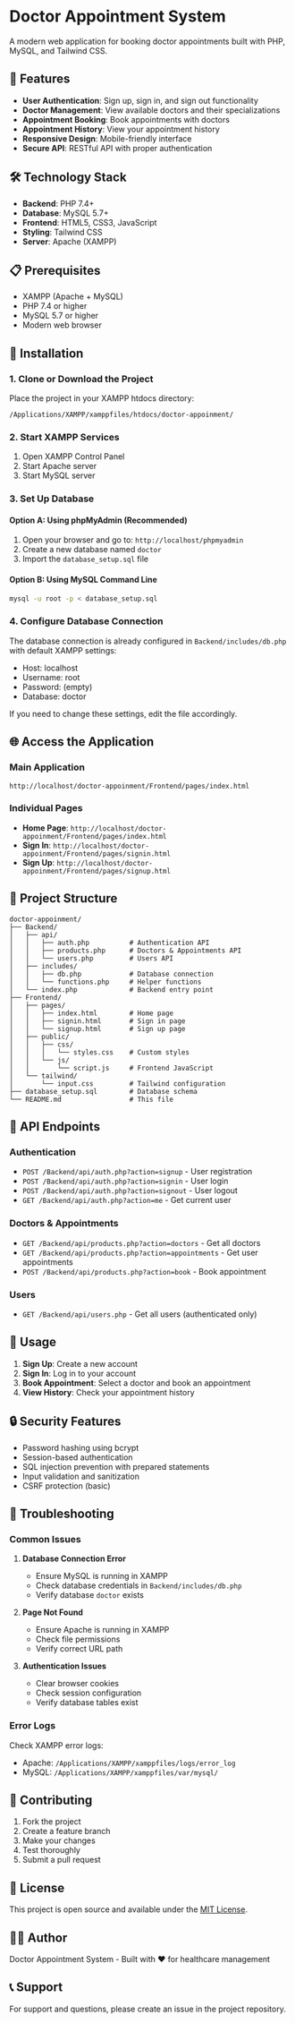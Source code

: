 # Doctor Appointment System

A modern web application for booking doctor appointments built with PHP, MySQL, and Tailwind CSS.

## 🚀 Features

- **User Authentication**: Sign up, sign in, and sign out functionality
- **Doctor Management**: View available doctors and their specializations
- **Appointment Booking**: Book appointments with doctors
- **Appointment History**: View your appointment history
- **Responsive Design**: Mobile-friendly interface
- **Secure API**: RESTful API with proper authentication

## 🛠️ Technology Stack

- **Backend**: PHP 7.4+
- **Database**: MySQL 5.7+
- **Frontend**: HTML5, CSS3, JavaScript
- **Styling**: Tailwind CSS
- **Server**: Apache (XAMPP)

## 📋 Prerequisites

- XAMPP (Apache + MySQL)
- PHP 7.4 or higher
- MySQL 5.7 or higher
- Modern web browser

## 🚀 Installation

### 1. Clone or Download the Project

Place the project in your XAMPP htdocs directory:
```
/Applications/XAMPP/xamppfiles/htdocs/doctor-appoinment/
```

### 2. Start XAMPP Services

1. Open XAMPP Control Panel
2. Start Apache server
3. Start MySQL server

### 3. Set Up Database

#### Option A: Using phpMyAdmin (Recommended)
1. Open your browser and go to: `http://localhost/phpmyadmin`
2. Create a new database named `doctor`
3. Import the `database_setup.sql` file

#### Option B: Using MySQL Command Line
```bash
mysql -u root -p < database_setup.sql
```

### 4. Configure Database Connection

The database connection is already configured in `Backend/includes/db.php` with default XAMPP settings:
- Host: localhost
- Username: root
- Password: (empty)
- Database: doctor

If you need to change these settings, edit the file accordingly.

## 🌐 Access the Application

### Main Application
```
http://localhost/doctor-appoinment/Frontend/pages/index.html
```

### Individual Pages
- **Home Page**: `http://localhost/doctor-appoinment/Frontend/pages/index.html`
- **Sign In**: `http://localhost/doctor-appoinment/Frontend/pages/signin.html`
- **Sign Up**: `http://localhost/doctor-appoinment/Frontend/pages/signup.html`

## 📁 Project Structure

```
doctor-appoinment/
├── Backend/
│   ├── api/
│   │   ├── auth.php          # Authentication API
│   │   ├── products.php      # Doctors & Appointments API
│   │   └── users.php         # Users API
│   ├── includes/
│   │   ├── db.php            # Database connection
│   │   └── functions.php     # Helper functions
│   └── index.php             # Backend entry point
├── Frontend/
│   ├── pages/
│   │   ├── index.html        # Home page
│   │   ├── signin.html       # Sign in page
│   │   └── signup.html       # Sign up page
│   ├── public/
│   │   ├── css/
│   │   │   └── styles.css    # Custom styles
│   │   └── js/
│   │       └── script.js     # Frontend JavaScript
│   └── tailwind/
│       └── input.css         # Tailwind configuration
├── database_setup.sql        # Database schema
└── README.md                 # This file
```

## 🔧 API Endpoints

### Authentication
- `POST /Backend/api/auth.php?action=signup` - User registration
- `POST /Backend/api/auth.php?action=signin` - User login
- `POST /Backend/api/auth.php?action=signout` - User logout
- `GET /Backend/api/auth.php?action=me` - Get current user

### Doctors & Appointments
- `GET /Backend/api/products.php?action=doctors` - Get all doctors
- `GET /Backend/api/products.php?action=appointments` - Get user appointments
- `POST /Backend/api/products.php?action=book` - Book appointment

### Users
- `GET /Backend/api/users.php` - Get all users (authenticated only)

## 🎯 Usage

1. **Sign Up**: Create a new account
2. **Sign In**: Log in to your account
3. **Book Appointment**: Select a doctor and book an appointment
4. **View History**: Check your appointment history

## 🔒 Security Features

- Password hashing using bcrypt
- Session-based authentication
- SQL injection prevention with prepared statements
- Input validation and sanitization
- CSRF protection (basic)

## 🐛 Troubleshooting

### Common Issues

1. **Database Connection Error**
   - Ensure MySQL is running in XAMPP
   - Check database credentials in `Backend/includes/db.php`
   - Verify database `doctor` exists

2. **Page Not Found**
   - Ensure Apache is running in XAMPP
   - Check file permissions
   - Verify correct URL path

3. **Authentication Issues**
   - Clear browser cookies
   - Check session configuration
   - Verify database tables exist

### Error Logs

Check XAMPP error logs:
- Apache: `/Applications/XAMPP/xamppfiles/logs/error_log`
- MySQL: `/Applications/XAMPP/xamppfiles/var/mysql/`

## 🤝 Contributing

1. Fork the project
2. Create a feature branch
3. Make your changes
4. Test thoroughly
5. Submit a pull request

## 📄 License

This project is open source and available under the [MIT License](LICENSE).

## 👨‍💻 Author

Doctor Appointment System - Built with ❤️ for healthcare management

## 📞 Support

For support and questions, please create an issue in the project repository.
